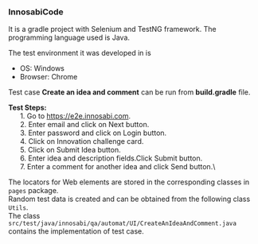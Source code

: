 ### InnosabiCode
It is a gradle project with Selenium and TestNG framework. The programming language used is Java.

The test environment it was developed in is
- OS: Windows
- Browser: Chrome

Test case **Create an idea and comment** can be run from **build.gradle** file.

**Test Steps:** \
&nbsp;&nbsp;&nbsp;&nbsp;&nbsp;&nbsp;1. Go to https://e2e.innosabi.com. \
&nbsp;&nbsp;&nbsp;&nbsp;&nbsp;&nbsp;2. Enter email and click on Next button.\
&nbsp;&nbsp;&nbsp;&nbsp;&nbsp;&nbsp;3. Enter password and click on Login button.\
&nbsp;&nbsp;&nbsp;&nbsp;&nbsp;&nbsp;4. Click on Innovation challenge card.\
&nbsp;&nbsp;&nbsp;&nbsp;&nbsp;&nbsp;5. Click on Submit Idea button.\
&nbsp;&nbsp;&nbsp;&nbsp;&nbsp;&nbsp;6. Enter idea and description fields.Click Submit button.\
&nbsp;&nbsp;&nbsp;&nbsp;&nbsp;&nbsp;7. Enter a comment for another idea and click Send button.\

The locators for Web elements are stored in the corresponding classes in ```pages``` package.\
Random test data is created and can be obtained from the following class ```Utils```.\
The class ```src/test/java/innosabi/qa/automat/UI/CreateAnIdeaAndComment.java``` contains the implementation of test case.
